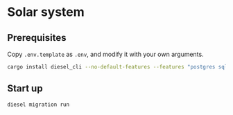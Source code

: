# Solar system

## Prerequisites

Copy `.env.template` as `.env`, and modify it with your own arguments.

```sh
cargo install diesel_cli --no-default-features --features "postgres sqlite mysql"
```

## Start up

```sh
diesel migration run
```

